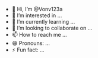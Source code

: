 - 👋 Hi, I’m @Vonv123a
- 👀 I’m interested in ...
- 🌱 I’m currently learning ...
- 💞️ I’m looking to collaborate on ...
- 📫 How to reach me ...
- 😄 Pronouns: ...
- ⚡ Fun fact: ...

<!---
Vonv123a/Vonv123a is a ✨ special ✨ repository because its `README.md` (this file) appears on your GitHub profile.
You can click the Preview link to take a look at your changes.
--->
